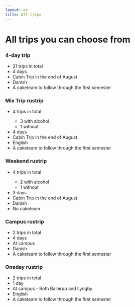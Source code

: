 ```yaml
---
layout: en
title: All trips
---
```


<h1>All trips you can choose from</h1>


<div class="box">
    <h3 class="SGh3">4-day trip</h3>
    <ul class="df">
    <li>21 trips in total</li>
    <li>4 days</li>
    <li>Cabin Trip in the end of August</li>
    <li>Danish</li>
    <li>A caketeam to follow through the first semester</li>
    </ul>
</div>
    
<div class="box">
    <h3 class="SGh3">Mix Trip rustrip</h3>
    <ul class="df">
    <li>4 trips in total</li>
        <ul class="notdf">
            <li>3 with alcohol</li>
            <li>1 without</li>
        </ul>
    <li>4 days</li>
    <li>Cabin Trip in the end of August</li>
    <li>English</li>
    <li>A caketeam to follow through the first semester</li>
    </ul>
</div>

<div class="box">
    <h3 class="SGh3">Weekend rustrip</h3>
    <ul class="df">
    <li>4 trips in total</li>
        <ul class="notdf">
            <li>2 with alcohol</li>
            <li>1 without</li>
        </ul>
    <li>3 days</li>
    <li>Cabin Trip in the end of August</li>
    <li>Danish</li>
    <li>No caketeam</li>
    </ul>
</div>

<div class="box">
    <h3 class="SGh3">Campus rustrip</h3>
    <ul class="df">
    <li>2 trips in total</li>
    <li>4 days</li>
    <li>At campus</li>
    <li>Danish</li>
    <li>A caketeam to follow through the first semester</li>
    </ul>
</div>

<div class="box">
    <h3 class="SGh3">Oneday rustrip</h3>
    <ul class="df">
    <li>2 trips in total</li>
    <li>1 day</li>
    <li>At campus - Both Ballerup and Lyngby</li>
    <li>English</li>
    <li>A caketeam to follow through the first semester</li>
    </ul>
</div>



